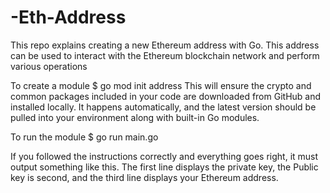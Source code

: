 # -Eth-Address
This repo explains creating a new Ethereum address with Go. This address can be used to interact with the Ethereum blockchain network and perform various operations

To create a module
$ go mod init address
This will ensure the crypto and common packages included in your code are downloaded from GitHub and installed locally. It happens automatically, and the latest version should be pulled into your environment along with built-in Go modules.

To run the module
$ go run main.go

If you followed the instructions correctly and everything goes right, it must output something like this. The first line displays the private key, the Public key is second, and the third line displays your Ethereum address.
